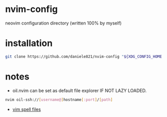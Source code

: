 # nvim-config
neovim configuration directory (written 100% by myself)

# installation
```sh
git clone https://github.com/daniele821/nvim-config "${XDG_CONFIG_HOME:-$HOME/.config}"/nvim
```

# notes 

- oil.nvim can be set as default file explorer IF NOT LAZY LOADED. 
```sh
nvim oil-ssh://[username@]hostname[:port]/[path]
```
- [vim spell files](https://www.vim.org/mirrors.php) 
